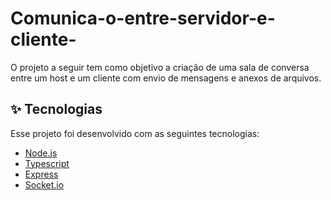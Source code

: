 # Comunica-o-entre-servidor-e-cliente-
O projeto a seguir tem como objetivo a criação de uma sala de conversa entre um host e um cliente com envio de mensagens e anexos de arquivos.

## ✨ Tecnologias

Esse projeto foi desenvolvido com as seguintes tecnologias:

- [Node.js](https://nodejs.org/en/)
- [Typescript](https://www.typescriptlang.org/)
- [Express](https://expressjs.com/pt-br/)
- [Socket.io](https://socket.io/)

